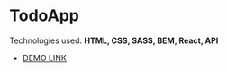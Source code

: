 # TodoApp

Technologies used: **HTML, CSS, SASS, BEM, React, API**

- [DEMO LINK](https://kostya-kosyuk.github.io/TodoApp/)
